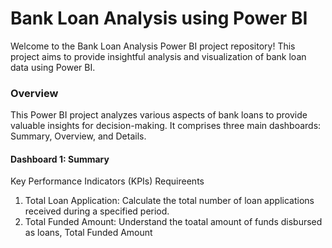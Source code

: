 # Bank Loan Analysis using Power BI
Welcome to the Bank Loan Analysis Power BI project repository! This project aims to provide insightful analysis and visualization of bank loan data using Power BI.

### Overview
This Power BI project analyzes various aspects of bank loans to provide valuable insights for decision-making. It comprises three main dashboards: Summary, Overview, and Details.

#### Dashboard 1: Summary
Key  Performance Indicators (KPIs) Requireents
1. Total Loan Application: Calculate the total number of loan applications received during a specified period.
2. Total Funded Amount: Understand the toatal amount of funds disbursed as loans, Total Funded Amount


